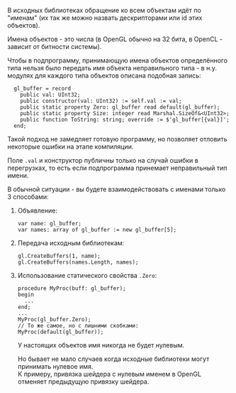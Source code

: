 ﻿


В исходных библиотеках обращение ко всем объектам идёт по "именам" (их так же можно назвать дескрипторами или id этих объектов).

Имена объектов - это числа (в OpenGL обычно на 32 бита, в OpenCL - зависит от битности системы).

Чтобы в подпрограмму, принимающую имена объектов определённого типа нельзя было передать имя
объекта неправильного типа - в н.у. модулях для каждого типа объектов описана подобная запись:
```
  gl_buffer = record
    public val: UInt32;
    public constructor(val: UInt32) := self.val := val;
    public static property Zero: gl_buffer read default(gl_buffer);
    public static property Size: integer read Marshal.SizeOf&<UInt32>;
    public function ToString: string; override := $'gl_buffer[{val}]';
  end;
```
Такой подход не замедляет готовую программу, но позволяет отловить некоторые ошибки на этапе компиляции.

Поле `.val` и конструктор публичны только на случай ошибки в перегрузках,
то есть если подпрограмма принемает неправильный тип имени.

В обычной ситуации - вы будете взаимодействовать с именами только 3 способами:

1. Объявление:
   ```
   var name: gl_buffer;
   var names: array of gl_buffer := new gl_buffer[5];
   ```

2. Передача исходным библиотекам:
   ```
   gl.CreateBuffers(1, name);
   gl.CreateBuffers(names.Length, names);
   ```

3. Использование статического свойства `.Zero`:
   ```
   procedure MyProc(buff: gl_buffer);
   begin
     ...
   end;
   ...
   MyProc(gl_buffer.Zero);
   // То же самое, но с лишними скобками:
   MyProc(default(gl_buffer));
   ```
   У настоящих объектов имя никогда не будет нулевым.
   
   Но бывает не мало случаев когда исходные библиотеки могут принимать нулевое имя.\
   К примеру, привязка шейдера с нулевым именем в OpenGL отменяет предыдущую привязку шейдера.


